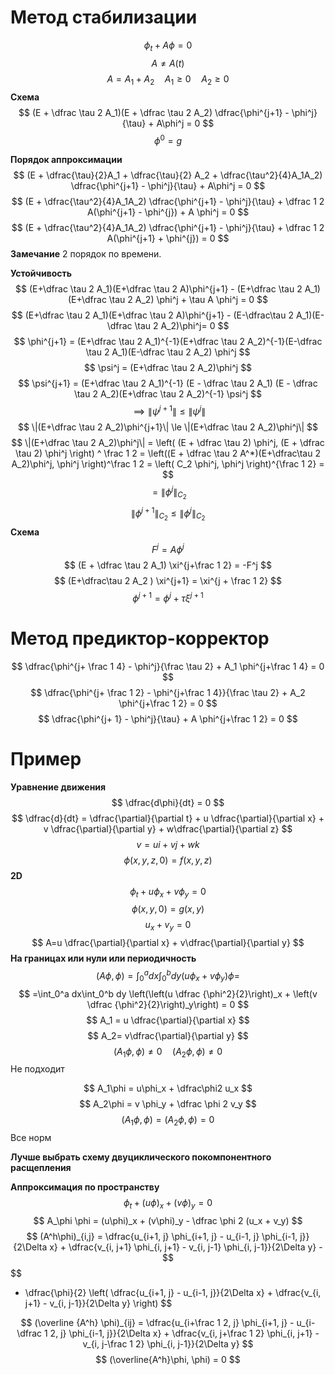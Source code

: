 # Метод стабилизации
$$
\phi_t + A\phi = 0
$$
$$
A\neq A(t)
$$
$$
A=A_1 + A_2 \quad A_1 \ge 0 \quad A_2 \ge 0
$$
**Схема**
$$
(E + \dfrac \tau 2 A_1)(E + \dfrac \tau 2 A_2) \dfrac{\phi^{j+1} - \phi^j}{\tau} + A\phi^j = 0
$$
$$
\phi^0 = g
$$

**Порядок аппроксимации**
$$
(E + \dfrac{\tau}{2}A_1 + \dfrac{\tau}{2} A_2 + \dfrac{\tau^2}{4}A_1A_2) \dfrac{\phi^{j+1} - \phi^j}{\tau} + A\phi^j = 0
$$
$$
(E + \dfrac{\tau^2}{4}A_1A_2) \dfrac{\phi^{j+1} - \phi^j}{\tau} + \dfrac 1 2 A(\phi^{j+1} - \phi^{j}) + A \phi^j = 0
$$
$$
(E + \dfrac{\tau^2}{4}A_1A_2) \dfrac{\phi^{j+1} - \phi^j}{\tau} + \dfrac 1 2 A(\phi^{j+1} + \phi^{j}) = 0
$$
**Замечание** 
	2 порядок по времени.


**Устойчивость**
$$
(E+\dfrac \tau 2 A_1)(E+\dfrac \tau 2 A)\phi^{j+1} - (E+\dfrac \tau 2 A_1) (E+\dfrac \tau 2 A_2) \phi^j + \tau A \phi^j = 0
$$
$$
(E+\dfrac \tau 2 A_1)(E+\dfrac \tau 2 A)\phi^{j+1} - (E-\dfrac\tau 2 A_1)(E-\dfrac \tau 2 A_2)\phi^j= 0
$$
$$
\phi^{j+1} = (E+\dfrac \tau 2 A_1)^{-1}(E+\dfrac \tau 2 A_2)^{-1}(E-\dfrac \tau 2 A_1)(E-\dfrac \tau 2 A_2) \phi^j
$$
$$
\psi^j = (E+\dfrac \tau 2 A_2)\phi^j
$$
$$
\psi^{j+1} = (E+\dfrac \tau 2 A_1)^{-1} (E - \dfrac \tau 2 A_1) (E - \dfrac \tau 2 A_2)(E+\dfrac \tau 2 A_2)^{-1} \psi^j
$$
$$
\implies \|\psi^{j+1}\| \le \| \psi^j\|
$$
$$
\|(E+\dfrac \tau 2 A_2)\phi^{j+1}\| \le \|(E+\dfrac \tau 2 A_2)\phi^j\|
$$
$$
\|(E+\dfrac \tau 2 A_2)\phi^j\| = \left( (E + \dfrac \tau 2) \phi^j, (E + \dfrac \tau 2) \phi^j \right) ^ \frac 1 2 = \left((E + \dfrac \tau 2 A^*)(E+\dfrac\tau 2 A_2)\phi^j, \phi^j \right)^\frac 1 2 = \left( C_2 \phi^j, \phi^j \right)^{\frac 1 2} = 
$$
$$
=\|\phi^j \|_{C_2}
$$
$$
\|\phi^{j+1}\|_{C_2} \le \|\phi^j \|_{C_2}
$$
**Схема**
$$
F^j = A\phi^j
$$
$$
(E + \dfrac \tau 2 A_1) \xi^{j+\frac 1 2} = -F^j
$$
$$
(E+\dfrac\tau 2 A_2 ) \xi^{j+1} = \xi^{j + \frac 1 2}
$$
$$
\phi^{j+1} = \phi^j + \tau \xi^{j+1}
$$

# Метод предиктор-корректор
$$
\dfrac{\phi^{j+ \frac 1 4} - \phi^j}{\frac \tau 2} + A_1 \phi^{j+\frac 1 4} = 0
$$
$$
\dfrac{\phi^{j+ \frac 1 2} - \phi^{j+\frac 1 4}}{\frac \tau 2} + A_2 \phi^{j+\frac 1 2} = 0
$$
$$
\dfrac{\phi^{j+ 1} - \phi^j}{\tau} + A \phi^{j+\frac 1 2} = 0
$$

# Пример 
**Уравнение движения**
$$
\dfrac{d\phi}{dt} = 0
$$
$$
\dfrac{d}{dt} = \dfrac{\partial}{\partial t} + u \dfrac{\partial}{\partial x} + v \dfrac{\partial}{\partial y} + w\dfrac{\partial}{\partial z}
$$
$$
v=ui+vj+wk
$$
$$
\phi(x, y, z, 0) = f(x, y, z)
$$
**2D**
$$
\phi_t + u \phi_x + v\phi_y = 0
$$
$$
\phi(x, y, 0) = g(x, y)
$$
$$
u_x + v_y = 0
$$
$$
A=u \dfrac{\partial}{\partial x} + v\dfrac{\partial}{\partial y}
$$
**На границах или нули или периодичность**
$$
(A\phi, \phi) = \int_0^a dx\int_0^b dy (u\phi_x+v\phi_y) \phi =  
$$
$$
=\int_0^a dx\int_0^b dy \left(\left(u \dfrac {\phi^2}{2}\right)_x + \left(v \dfrac {\phi^2}{2}\right)_y\right) = 0 
$$
$$
A_1 = u \dfrac{\partial}{\partial x}
$$
$$
A_2= v\dfrac{\partial}{\partial y}
$$
$$
(A_1 \phi, \phi) \neq 0 \quad (A_2\phi, \phi) \neq 0
$$
Не подходит

$$
A_1\phi = u\phi_x + \dfrac\phi2 u_x
$$
$$
A_2\phi = v \phi_y + \dfrac \phi 2 v_y
$$
$$
(A_1\phi, \phi) = (A_2\phi, \phi) = 0
$$
Все норм

**Лучше выбрать схему двуциклического покомпонентного расщепления**

**Аппроксимация по пространству**
$$
\phi_t + (u\phi)_x + (v\phi)_y = 0
$$
$$
A_\phi \phi = (u\phi)_x + (v\phi)_y - \dfrac \phi 2 (u_x + v_y)
$$
$$
(A^h\phi)_{i,j} = \dfrac{u_{i+1, j} \phi_{i+1, j} - u_{i-1, j} \phi_{i-1, j}}{2\Delta x} + \dfrac{v_{i, j+1} \phi_{i, j+1} - v_{i, j-1} \phi_{i, j-1}}{2\Delta y} -
$$
$$
- \dfrac{\phi}{2} \left( \dfrac{u_{i+1, j} - u_{i-1, j}}{2\Delta x} + \dfrac{v_{i, j+1} - v_{i, j-1}}{2\Delta y} \right)
$$

$$
(\overline {A^h} \phi)_{ij} = \dfrac{u_{i+\frac 1 2, j} \phi_{i+1, j} - u_{i-\dfrac 1 2, j} \phi_{i-1, j}}{2\Delta x} + \dfrac{v_{i, j+\frac 1 2} \phi_{i, j+1} - v_{i, j-\frac 1 2} \phi_{i, j-1}}{2\Delta y}
$$
$$
(\overline{A^h}\phi, \phi) = 0
$$


